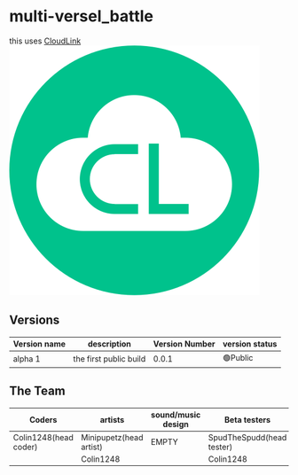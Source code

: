 # multi-versel_battle

this uses [CloudLink](https://github.com/MikeDev101/cloudlink)<br>
![CloudLink logo](https://github.com/Colin1248/multi-versel_battle/blob/6c3cdc7228801cde8f02a4b5abd7ceaeeeeab71a/assets/images/CloudLink.svg)

## Versions
|Version name|description|Version Number|version status|
|-|-|-|-|
|alpha 1|the first public build|0.0.1|🟢Public|

## The Team
|Coders|artists|sound/music design|Beta testers|Map creators|
|-|-|-|-|-|
|Colin1248(head coder)|Minipupetz(head artist)|EMPTY|SpudTheSpudd(head tester)|Colin1248|
||Colin1248||Colin1248||
